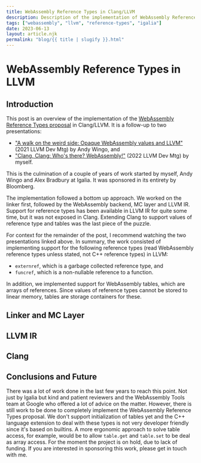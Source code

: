```yaml
---
title: WebAssembly Reference Types in Clang/LLVM
description: Description of the implementation of WebAssembly Reference Types in Clang/LLVM
tags: ["webassembly", "llvm", "reference-types", "igalia"]
date: 2023-06-13
layout: article.njk
permalink: "blog/{{ title | slugify }}.html"
---
```


# WebAssembly Reference Types in LLVM

## Introduction

This post is an overview of the implementation of the [WebAssembly Reference Types proposal](https://github.com/WebAssembly/reference-types) in Clang/LLVM. It is a follow-up to two presentations:

* ["A walk on the weird side: Opaque WebAssembly values and LLVM"](https://www.youtube.com/watch?v=UxnUht3uWzc) (2021 LLVM Dev Mtg) by Andy Wingo, and
* ["Clang, Clang: Who's there? WebAssembly!"](https://www.youtube.com/watch?v=lwPg_Vjs7p4) (2022 LLVM Dev Mtg) by myself.

This is the culmination of a couple of years of work started by myself, Andy Wingo and Alex Bradbury at Igalia. It was sponsored in its entirety by Bloomberg.

The implementation followed a bottom up approach. We worked on the linker first, followed by the WebAssembly backend, MC layer and LLVM IR. Support for reference types has been available in LLVM IR for quite some time, but it was not exposed in Clang. Extending Clang to support values of reference type and tables was the last piece of the puzzle.

For context for the remainder of the post, I recommend watching the two presentations linked above. In summary, the work consisted of implementing support for the following reference types (read WebAssembly reference types unless stated, not C++ reference types) in LLVM:

* `externref`, which is a garbage collected reference type, and
* `funcref`, which is a non-nullable reference to a function.

In addition, we implemented support for WebAssembly tables, which are arrays of references. Since values of reference types cannot be stored to linear memory, tables are storage containers for these.

## Linker and MC Layer



## LLVM IR

## Clang

## Conclusions and Future

There was a lot of work done in the last few years to reach this point. Not just by Igalia but kind and patient reviewers and the WebAssembly Tools team at Google who offered a lot of advice on the matter. However, there is still work to be done to completely implement the WebAssembly Reference Types proposal. We don't support initialization of tables yet and the C++ language extension to deal with these types is not very developer friendly since it's based on builtins. A more ergonomic approach to solve table access, for example, would be to allow `table.get` and `table.set` to be deal as array access. For the moment the project is on hold, due to lack of funding. If you are interested in sponsoring this work, please get in touch with me.
